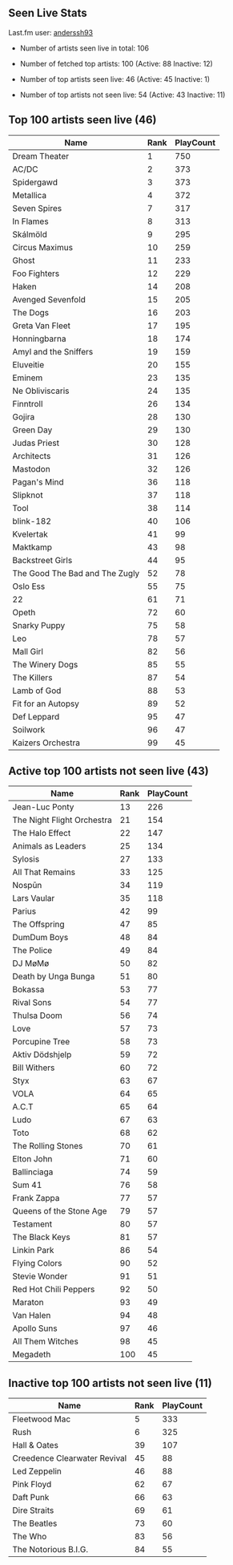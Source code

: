 ## Seen Live Stats

Last.fm user: [anderssh93](https://www.last.fm/user/anderssh93)

- Number of artists seen live in total: 106

- Number of fetched top artists: 100 (Active: 88 Inactive: 12)

- Number of top artists seen live: 46 (Active: 45 Inactive: 1)

- Number of top artists not seen live: 54 (Active: 43 Inactive: 11)

## Top 100 artists seen live (46)

Name                           | Rank | PlayCount
------------------------------ | ---- | ---------
Dream Theater                  | 1    | 750      
AC/DC                          | 2    | 373      
Spidergawd                     | 3    | 373      
Metallica                      | 4    | 372      
Seven Spires                   | 7    | 317      
In Flames                      | 8    | 313      
Skálmöld                       | 9    | 295      
Circus Maximus                 | 10   | 259      
Ghost                          | 11   | 233      
Foo Fighters                   | 12   | 229      
Haken                          | 14   | 208      
Avenged Sevenfold              | 15   | 205      
The Dogs                       | 16   | 203      
Greta Van Fleet                | 17   | 195      
Honningbarna                   | 18   | 174      
Amyl and the Sniffers          | 19   | 159      
Eluveitie                      | 20   | 155      
Eminem                         | 23   | 135      
Ne Obliviscaris                | 24   | 135      
Finntroll                      | 26   | 134      
Gojira                         | 28   | 130      
Green Day                      | 29   | 130      
Judas Priest                   | 30   | 128      
Architects                     | 31   | 126      
Mastodon                       | 32   | 126      
Pagan's Mind                   | 36   | 118      
Slipknot                       | 37   | 118      
Tool                           | 38   | 114      
blink-182                      | 40   | 106      
Kvelertak                      | 41   | 99       
Maktkamp                       | 43   | 98       
Backstreet Girls               | 44   | 95       
The Good The Bad and The Zugly | 52   | 78       
Oslo Ess                       | 55   | 75       
22                             | 61   | 71       
Opeth                          | 72   | 60       
Snarky Puppy                   | 75   | 58       
Leo                            | 78   | 57       
Mall Girl                      | 82   | 56       
The Winery Dogs                | 85   | 55       
The Killers                    | 87   | 54       
Lamb of God                    | 88   | 53       
Fit for an Autopsy             | 89   | 52       
Def Leppard                    | 95   | 47       
Soilwork                       | 96   | 47       
Kaizers Orchestra              | 99   | 45       

## Active top 100 artists not seen live (43)

Name                       | Rank | PlayCount
-------------------------- | ---- | ---------
Jean-Luc Ponty             | 13   | 226      
The Night Flight Orchestra | 21   | 154      
The Halo Effect            | 22   | 147      
Animals as Leaders         | 25   | 134      
Sylosis                    | 27   | 133      
All That Remains           | 33   | 125      
Nospūn                     | 34   | 119      
Lars Vaular                | 35   | 118      
Parius                     | 42   | 99       
The Offspring              | 47   | 85       
DumDum Boys                | 48   | 84       
The Police                 | 49   | 84       
DJ MøMø                    | 50   | 82       
Death by Unga Bunga        | 51   | 80       
Bokassa                    | 53   | 77       
Rival Sons                 | 54   | 77       
Thulsa Doom                | 56   | 74       
Love                       | 57   | 73       
Porcupine Tree             | 58   | 73       
Aktiv Dödshjelp            | 59   | 72       
Bill Withers               | 60   | 72       
Styx                       | 63   | 67       
VOLA                       | 64   | 65       
A.C.T                      | 65   | 64       
Ludo                       | 67   | 63       
Toto                       | 68   | 62       
The Rolling Stones         | 70   | 61       
Elton John                 | 71   | 60       
Ballinciaga                | 74   | 59       
Sum 41                     | 76   | 58       
Frank Zappa                | 77   | 57       
Queens of the Stone Age    | 79   | 57       
Testament                  | 80   | 57       
The Black Keys             | 81   | 57       
Linkin Park                | 86   | 54       
Flying Colors              | 90   | 52       
Stevie Wonder              | 91   | 51       
Red Hot Chili Peppers      | 92   | 50       
Maraton                    | 93   | 49       
Van Halen                  | 94   | 48       
Apollo Suns                | 97   | 46       
All Them Witches           | 98   | 45       
Megadeth                   | 100  | 45       

## Inactive top 100 artists not seen live (11)

Name                         | Rank | PlayCount
---------------------------- | ---- | ---------
Fleetwood Mac                | 5    | 333      
Rush                         | 6    | 325      
Hall & Oates                 | 39   | 107      
Creedence Clearwater Revival | 45   | 88       
Led Zeppelin                 | 46   | 88       
Pink Floyd                   | 62   | 67       
Daft Punk                    | 66   | 63       
Dire Straits                 | 69   | 61       
The Beatles                  | 73   | 60       
The Who                      | 83   | 56       
The Notorious B.I.G.         | 84   | 55       

